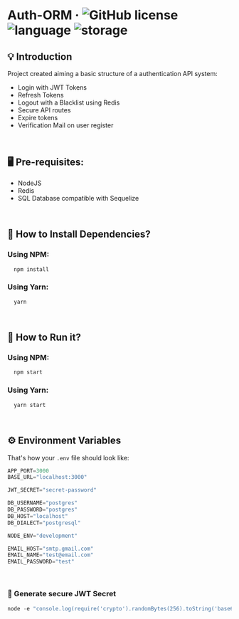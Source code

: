 # Auth-ORM &middot; ![GitHub license](https://img.shields.io/badge/license-MIT-blue.svg) ![language](https://img.shields.io/badge/language-javascript-yellow)  ![storage](https://img.shields.io/badge/storage-redis-red)

## 💡 Introduction

Project created aiming a basic structure of a authentication API system:

- Login with JWT Tokens
- Refresh Tokens
- Logout with a Blacklist using Redis
- Secure API routes
- Expire tokens
- Verification Mail on user register

<br/>

## 🖥 Pre-requisites:

- NodeJS
- Redis
- SQL Database compatible with Sequelize

<br/>

## 💾 How to Install Dependencies?

### Using NPM:

```
  npm install
```

### Using Yarn:

```
  yarn
```

<br/>

## 🚀 How to Run it?

### Using NPM:

```
  npm start
```

### Using Yarn:

```
  yarn start
```

<br/>

## ⚙️ Environment Variables
That's how your ```.env```  file should look like:
```js
APP_PORT=3000
BASE_URL="localhost:3000"

JWT_SECRET="secret-password"

DB_USERNAME="postgres"
DB_PASSWORD="postgres"
DB_HOST="localhost"
DB_DIALECT="postgresql"

NODE_ENV="development"

EMAIL_HOST="smtp.gmail.com"
EMAIL_NAME="test@email.com"
EMAIL_PASSWORD="test"
```
<br/>

### 🔑 Generate secure JWT Secret

```js
node -e "console.log(require('crypto').randomBytes(256).toString('base64'))"
```
